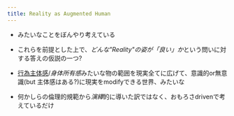 ```yaml
---
title: Reality as Augmented Human
---
```


* みたいなことをぼんやり考えている

* これらを前提とした上で、*どんな"Reality"の姿が「良い」か*という問いに対する答えの仮説の一つ?

* [行為主体感](%E8%A1%8C%E7%82%BA%E4%B8%BB%E4%BD%93%E6%84%9F.md)/*身体所有感*みたいな物の範囲を現実全てに広げて、意識的or無意識(but 主体感はある?)に現実をmodifyできる世界、みたいな

* 何かしらの倫理的規範から*演繹*的に導いた訳ではなく、おもろさdrivenで考えているだけ
